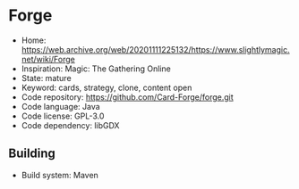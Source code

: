 # Forge

- Home: https://web.archive.org/web/20201111225132/https://www.slightlymagic.net/wiki/Forge
- Inspiration: Magic: The Gathering Online
- State: mature
- Keyword: cards, strategy, clone, content open
- Code repository: https://github.com/Card-Forge/forge.git
- Code language: Java
- Code license: GPL-3.0
- Code dependency: libGDX

## Building

- Build system: Maven
